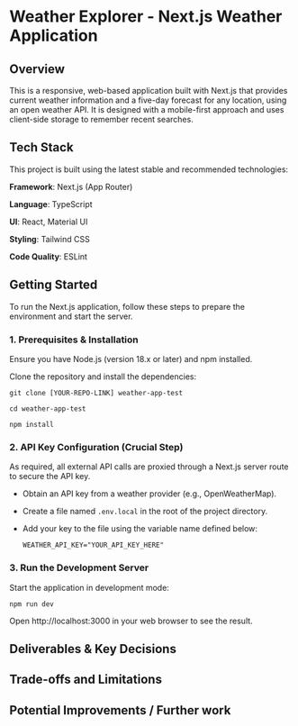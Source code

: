 # Weather Explorer - Next.js Weather Application

## Overview

This is a responsive, web-based application built with Next.js that provides current weather information and a five-day forecast for any location, using an open weather API. It is designed with a mobile-first approach and uses client-side storage to remember recent searches.

## Tech Stack

This project is built using the latest stable and recommended technologies:

**Framework**: Next.js (App Router)

**Language**: TypeScript

**UI**: React, Material UI

**Styling**: Tailwind CSS

**Code Quality**: ESLint

## Getting Started

To run the Next.js application, follow these steps to prepare the environment and start the server.

### 1. Prerequisites & Installation

Ensure you have Node.js (version 18.x or later) and npm installed.

Clone the repository and install the dependencies:

`git clone [YOUR-REPO-LINK] weather-app-test`

`cd weather-app-test`

`npm install`

### 2. API Key Configuration (Crucial Step)

As required, all external API calls are proxied through a Next.js server route to secure the API key.

- Obtain an API key from a weather provider (e.g., OpenWeatherMap).

- Create a file named `.env.local` in the root of the project directory.

- Add your key to the file using the variable name defined below:

  `WEATHER_API_KEY="YOUR_API_KEY_HERE"`

### 3. Run the Development Server

Start the application in development mode:

`npm run dev`

Open http://localhost:3000 in your web browser to see the result.

## Deliverables & Key Decisions

## Trade-offs and Limitations

## Potential Improvements / Further work
